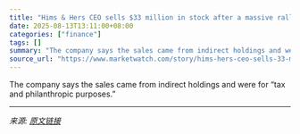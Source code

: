```yaml
---
title: "Hims & Hers CEO sells $33 million in stock after a massive rally"
date: 2025-08-13T13:11:00+08:00
categories: ["finance"]
tags: []
summary: "The company says the sales came from indirect holdings and were for “tax and philanthropic purposes.”"
source_url: "https://www.marketwatch.com/story/hims-hers-ceo-sells-33-million-in-stock-after-a-massive-rally-7d78322f?mod=mw_rss_topstories"
---
```


The company says the sales came from indirect holdings and were for “tax and philanthropic purposes.”

---

*来源: [原文链接](https://www.marketwatch.com/story/hims-hers-ceo-sells-33-million-in-stock-after-a-massive-rally-7d78322f?mod=mw_rss_topstories)*

